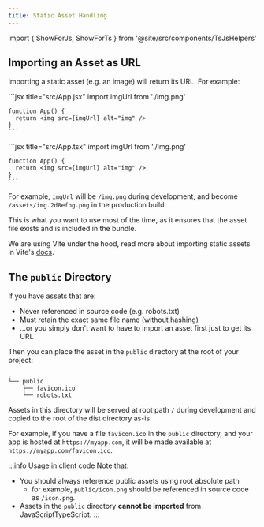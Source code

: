 ```yaml
---
title: Static Asset Handling
---
```


import { ShowForJs, ShowForTs } from '@site/src/components/TsJsHelpers'

## Importing an Asset as URL

Importing a static asset (e.g. an image) will return its URL. For example:

<Tabs groupId="js-ts">
  <TabItem value="js" label="JavaScript">
    ```jsx title="src/App.jsx"
    import imgUrl from './img.png'

    function App() {
      return <img src={imgUrl} alt="img" />
    }
    ```
  </TabItem>

  <TabItem value="ts" label="TypeScript">
    ```jsx title="src/App.tsx"
    import imgUrl from './img.png'

    function App() {
      return <img src={imgUrl} alt="img" />
    }
    ```
  </TabItem>
</Tabs>

For example, `imgUrl` will be `/img.png` during development, and become `/assets/img.2d8efhg.png` in the production build.

This is what you want to use most of the time, as it ensures that the asset file exists and is included in the bundle.

We are using Vite under the hood, read more about importing static assets in Vite's [docs](https://vitejs.dev/guide/assets.html#importing-asset-as-url).

## The `public` Directory

If you have assets that are:

- Never referenced in source code (e.g. robots.txt)
- Must retain the exact same file name (without hashing)
- ...or you simply don't want to have to import an asset first just to get its URL

Then you can place the asset in the `public` directory at the root of your project:

```
.
└── public
    ├── favicon.ico
    └── robots.txt
```

Assets in this directory will be served at root path `/` during development and copied to the root of the dist directory as-is.

For example, if you have a file `favicon.ico` in the `public` directory, and your app is hosted at `https://myapp.com`, it will be made available at `https://myapp.com/favicon.ico`.

:::info Usage in client code
Note that:

- You should always reference public assets using root absolute path
  - for example, `public/icon.png` should be referenced in source code as `/icon.png`.
- Assets in the `public` directory **cannot be imported** from <ShowForJs>JavaScript</ShowForJs><ShowForTs>TypeScript</ShowForTs>.
  :::
